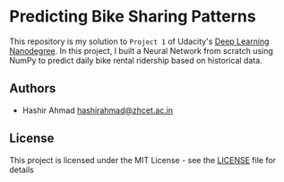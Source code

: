 # Predicting Bike Sharing Patterns
This repository is my solution to `Project 1` of Udacity's [Deep Learning Nanodegree](https://www.udacity.com/course/deep-learning-nanodegree--nd101). In this project, I built a Neural Network from scratch using NumPy to predict daily bike rental ridership based on historical data. 

## Authors
* Hashir Ahmad [hashirahmad@zhcet.ac.in](mailto:hashirahmad@zhcet.ac.in)

## License
This project is licensed under the MIT License - see the [LICENSE](https://github.com/hash-ir/Predicting-Bike-Sharing-Patterns/blob/master/LICENSE) file for details

